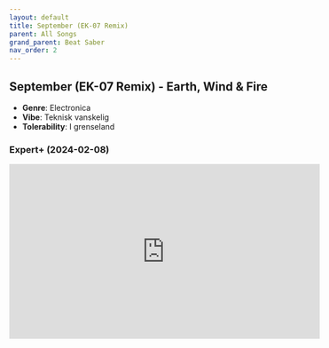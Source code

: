 ```yaml
---
layout: default
title: September (EK-07 Remix)
parent: All Songs
grand_parent: Beat Saber
nav_order: 2
---
```


## September (EK-07 Remix) - Earth, Wind & Fire
- **Genre**: Electronica
- **Vibe**: Teknisk vanskelig
- **Tolerability**: I grenseland

### Expert+ (2024-02-08)
<iframe width="560" height="315" src="https://www.youtube.com/embed/3jP84U9VE9Y?si=kK4lrMARYXlzzrIM" title="YouTube video player" frameborder="0" allow="accelerometer; autoplay; clipboard-write; encrypted-media; gyroscope; picture-in-picture; web-share" allowfullscreen></iframe>
